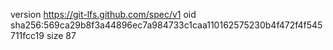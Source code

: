 version https://git-lfs.github.com/spec/v1
oid sha256:569ca29b8f3a44896ec7a984733c1caa110162575230b4f472f4f545711fcc19
size 87
